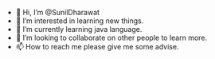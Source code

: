 - 👋 Hi, I’m @SunilDharawat
- 👀 I’m interested in learning new things.
- 🌱 I’m currently learning java language.
- 💞️ I’m looking to collaborate on other people to learn more.
- 📫 How to reach me please give me some advise.

<!---
SunilDharawat/SunilDharawat is a ✨ special ✨ repository because its `README.md` (this file) appears on your GitHub profile.
You can click the Preview link to take a look at your changes.
--->
